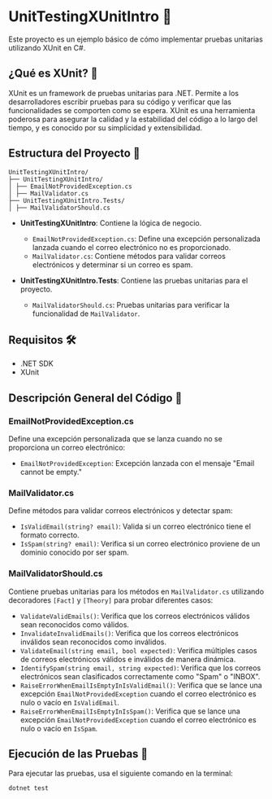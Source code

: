 
# UnitTestingXUnitIntro 🚀

Este proyecto es un ejemplo básico de cómo implementar pruebas unitarias utilizando XUnit en C#.

## ¿Qué es XUnit? 🧪

XUnit es un framework de pruebas unitarias para .NET. Permite a los desarrolladores escribir pruebas para su código y verificar que las funcionalidades se comporten como se espera. XUnit es una herramienta poderosa para asegurar la calidad y la estabilidad del código a lo largo del tiempo, y es conocido por su simplicidad y extensibilidad.

## Estructura del Proyecto 📁

```plaintext
UnitTestingXUnitIntro/
├── UnitTestingXUnitIntro/
│ ├── EmailNotProvidedException.cs
│ ├── MailValidator.cs
├── UnitTestingXUnitIntro.Tests/
│ ├── MailValidatorShould.cs
````


- **UnitTestingXUnitIntro**: Contiene la lógica de negocio.
  - `EmailNotProvidedException.cs`: Define una excepción personalizada lanzada cuando el correo electrónico no es proporcionado.
  - `MailValidator.cs`: Contiene métodos para validar correos electrónicos y determinar si un correo es spam.

- **UnitTestingXUnitIntro.Tests**: Contiene las pruebas unitarias para el proyecto.
  - `MailValidatorShould.cs`: Pruebas unitarias para verificar la funcionalidad de `MailValidator`.

## Requisitos 🛠️

- .NET SDK
- XUnit

## Descripción General del Código 📝

### EmailNotProvidedException.cs
Define una excepción personalizada que se lanza cuando no se proporciona un correo electrónico:
- `EmailNotProvidedException`: Excepción lanzada con el mensaje "Email cannot be empty."

### MailValidator.cs
Define métodos para validar correos electrónicos y detectar spam:
- `IsValidEmail(string? email)`: Valida si un correo electrónico tiene el formato correcto.
- `IsSpam(string? email)`: Verifica si un correo electrónico proviene de un dominio conocido por ser spam.

### MailValidatorShould.cs
Contiene pruebas unitarias para los métodos en `MailValidator.cs` utilizando decoradores `[Fact]` y `[Theory]` para probar diferentes casos:
- `ValidateValidEmails()`: Verifica que los correos electrónicos válidos sean reconocidos como válidos.
- `InvalidateInvalidEmails()`: Verifica que los correos electrónicos inválidos sean reconocidos como inválidos.
- `ValidateEmail(string email, bool expected)`: Verifica múltiples casos de correos electrónicos válidos e inválidos de manera dinámica.
- `IdentifySpam(string email, string expected)`: Verifica que los correos electrónicos sean clasificados correctamente como "Spam" o "INBOX".
- `RaiseErrorWhenEmailIsEmptyInIsValidEmail()`: Verifica que se lance una excepción `EmailNotProvidedException` cuando el correo electrónico es nulo o vacío en `IsValidEmail`.
- `RaiseErrorWhenEmailIsEmptyInIsSpam()`: Verifica que se lance una excepción `EmailNotProvidedException` cuando el correo electrónico es nulo o vacío en `IsSpam`.

## Ejecución de las Pruebas 🧪

Para ejecutar las pruebas, usa el siguiente comando en la terminal:

```sh
dotnet test
```




